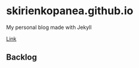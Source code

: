# skirienkopanea.github.io
My personal blog made with Jekyll

[Link](https://skirienkopanea.github.io/)

## Backlog
